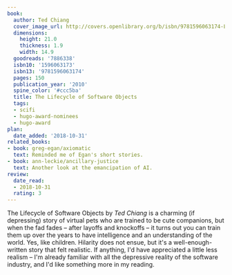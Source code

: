 ```yaml
---
book:
  author: Ted Chiang
  cover_image_url: http://covers.openlibrary.org/b/isbn/9781596063174-L.jpg
  dimensions:
    height: 21.0
    thickness: 1.9
    width: 14.9
  goodreads: '7886338'
  isbn10: '1596063173'
  isbn13: '9781596063174'
  pages: 150
  publication_year: '2010'
  spine_color: '#ccc5ba'
  title: The Lifecycle of Software Objects
  tags:
  - scifi
  - hugo-award-nominees
  - hugo-award
plan:
  date_added: '2018-10-31'
related_books:
- book: greg-egan/axiomatic
  text: Reminded me of Egan's short stories.
- book: ann-leckie/ancillary-justice
  text: Another look at the emancipation of AI.
review:
  date_read:
  - 2018-10-31
  rating: 3
---
```


The Lifecycle of Software Objects by *Ted Chiang* is a charming (if depressing) story of virtual pets who are trained to
be cute companions, but when the fad fades – after layoffs and knockoffs – it turns out you can train them up over the
years to have intelligence and an understanding of the world. Yes, like children. Hilarity does not ensue, but it's a
well-enough-written story that felt realistic. If anything, I'd have appreciated a little less realism – I'm already
familiar with all the depressive reality of the software industry, and I'd like something more in my reading.

